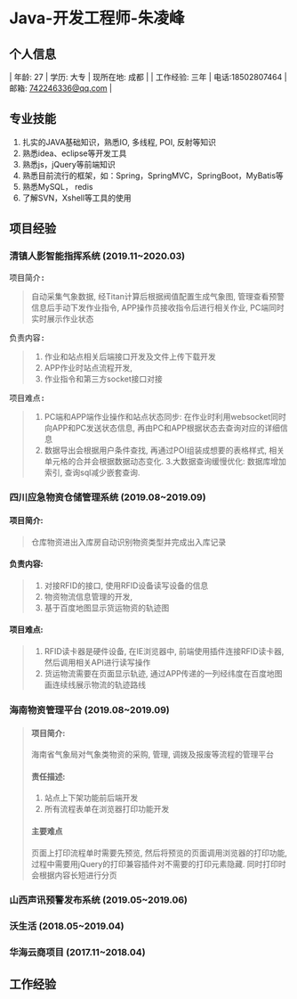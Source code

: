 # Java-开发工程师-朱凌峰
## 个人信息

| 年龄: 27 | 学历: 大专 | 现所在地: 成都 |
| 工作经验: 三年 | 电话:18502807464 | 邮箱: 742246336@qq.com |

## 专业技能
1. 扎实的JAVA基础知识，熟悉IO, 多线程, POI, 反射等知识
2. 熟悉idea、eclipse等开发工具
3. 熟悉js，jQuery等前端知识
4. 熟悉目前流行的框架，如：Spring，SpringMVC，SpringBoot，MyBatis等
5. 熟悉MySQL， redis 
6. 了解SVN，Xshell等工具的使用

## 项目经验
### 清镇人影智能指挥系统 (2019.11~2020.03)
<kbd>项目简介:</kbd> 
> 自动采集气象数据, 经Titan计算后根据阀值配置生成气象图, 管理查看预警信息后手动下发作业指令, APP操作员接收指令后进行相关作业, PC端同时实时展示作业状态

<kbd>负责内容:</kbd> 
> 1. 作业和站点相关后端接口开发及文件上传下载开发
> 2. APP作业时站点流程开发, 
> 3. 作业指令和第三方socket接口对接

<kbd>项目难点:</kbd>
> 1. PC端和APP端作业操作和站点状态同步: 在作业时利用websocket同时向APP和PC发送状态信息, 再由PC和APP根据状态去查询对应的详细信息
> 2. 数据导出会根据用户条件查找, 再通过POI组装成想要的表格样式, 相关单元格的合并会根据数据动态变化.
> 3.大数据查询缓慢优化: 数据库增加索引, 查询sql减少嵌套查询.

### 四川应急物资仓储管理系统 (2019.08~2019.09)
#### 项目简介: 
> 仓库物资进出入库房自动识别物资类型并完成出入库记录


#### 负责内容:
> 1. 对接RFID的接口, 使用RFID设备读写设备的信息
> 2. 物资物流信息管理的开发, 
> 3. 基于百度地图显示货运物资的轨迹图

#### 项目难点:
> 1. RFID读卡器是硬件设备, 在IE浏览器中, 前端使用插件连接RFID读卡器, 然后调用相关API进行读写操作
> 2. 货运物流需要在页面显示轨迹, 通过APP传递的一列经纬度在百度地图画连续线展示物流的轨迹路线

### 海南物资管理平台 (2019.08~2019.09)
> #### 项目简介:
> 海南省气象局对气象类物资的采购, 管理, 调拨及报废等流程的管理平台
> #### 责任描述:
> 1. 站点上下架功能前后端开发
> 2. 所有流程表单在浏览器打印功能开发
> #### 主要难点
> 页面上打印流程单时需要先预览, 然后将预览的页面调用浏览器的打印功能, 过程中需要用jQuery的打印兼容插件对不需要的打印元素隐藏. 同时打印时会根据内容长短进行分页


### 山西声讯预警发布系统 (2019.05~2019.06)

### 沃生活 (2018.05~2019.04)

### 华海云商项目 (2017.11~2018.04)

## 工作经验
